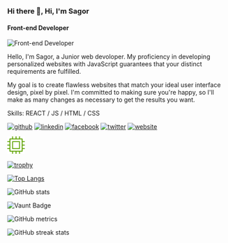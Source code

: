 ### Hi there 👋, Hi, I'm Sagor
#### Front-end Developer
![Front-end Developer](https://media.licdn.com/dms/image/D5616AQFbRu6XDQ04GA/profile-displaybackgroundimage-shrink_350_1400/0/1714658806695?e=1725494400&v=beta&t=p8yuesd3z46DUexFWhh41Vq2R0sz7OV-mcLpJJ_B9GY)

Hello, I'm Sagor, a Junior web devoloper. My proficiency in developing personalized websites with JavaScript guarantees that your distinct requirements are fulfilled.

My goal is to create flawless websites that match your ideal user interface design, pixel by pixel. I'm committed to making sure you're happy, so I'll make as many changes as necessary to get the results you want.

Skills:  REACT / JS / HTML / CSS



[<img src='https://cdn.jsdelivr.net/npm/simple-icons@3.0.1/icons/github.svg' alt='github' height='40'>](https://github.com/https://github.com/saagor16)  [<img src='https://cdn.jsdelivr.net/npm/simple-icons@3.0.1/icons/linkedin.svg' alt='linkedin' height='40'>](https://www.linkedin.com/in/https://www.linkedin.com/in/saagor//)  [<img src='https://cdn.jsdelivr.net/npm/simple-icons@3.0.1/icons/facebook.svg' alt='facebook' height='40'>](https://www.facebook.com/https://www.facebook.com/profile.php?id=61551216816741)  [<img src='https://cdn.jsdelivr.net/npm/simple-icons@3.0.1/icons/twitter.svg' alt='twitter' height='40'>](https://twitter.com/https://x.com/16Saagor)  [<img src='https://cdn.jsdelivr.net/npm/simple-icons@3.0.1/icons/icloud.svg' alt='website' height='40'>](sagor-portfolio-two.vercel.app)  

<a href='https://docs.github.com/en/developers'><img src='https://raw.githubusercontent.com/acervenky/animated-github-badges/master/assets/devbadge.gif' width='40' height='40'></a> 

[![trophy](https://github-profile-trophy.vercel.app/?username=https://github.com/saagor16)](https://github.com/ryo-ma/github-profile-trophy)

[![Top Langs](https://github-readme-stats.vercel.app/api/top-langs/?username=https://github.com/saagor16)](https://github.com/anuraghazra/github-readme-stats)

![GitHub stats](https://github-readme-stats.vercel.app/api?username=https://github.com/saagor16&show_icons=true&count_private=true)  

![Vaunt Badge](https://api.vaunt.dev/v1/github/entities/https://github.com/saagor16/contributions?format=svg&private=true)  

![GitHub metrics](https://metrics.lecoq.io/https://github.com/saagor16)  

![GitHub streak stats](https://streak-stats.demolab.com/?user=https://github.com/saagor16)  



